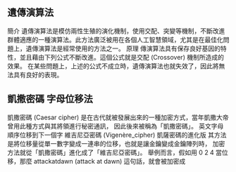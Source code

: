 ## 遺傳演算法
簡介
遺傳演算法是模仿兩性生殖的演化機制，使用交配、突變等機制，不斷改進群體適應的一種演算法。此方法廣泛被用在各個人工智慧領域，尤其是在最佳化問題上，遺傳演算法是經常使用的方法之一。
原理
傳演算法具有保存良好基因的特性，並且藉由下列公式不斷改進。這個公式就是交配 (Crossover) 機制所造成的效果。
在某些問題上，上述的公式不成立時，遺傳演算法也就失效了，因此將無法具有良好的表現。


## 凱撒密碼   字母位移法
凱撒密碼 (Caesar cipher) 是在古代就被發展出來的一種加密方式，當年凱撒大帝曾用此種方式與其將領進行秘密通訊， 因此後來被稱為「凱撒密碼」。
英文字母順序位移到下一個字
維吉尼亞密碼 (Vigenère_cipher)
凱薩密碼的進化版
其方法是將位移量從單一數字變成一連串的位移，也就是讓金鑰變成金鑰陣列時， 加密方法就從「凱撒密碼」進化成了「維吉尼亞密碼」。
舉例而言，假如用 0 2 4 當位移，那麼 attackatdawn (attack at dawn) 這句話，就會被加密成